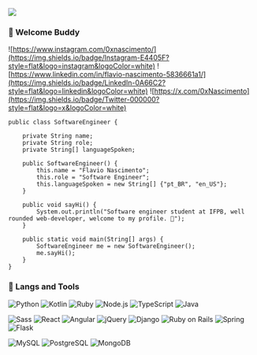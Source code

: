 
<img src="https://capsule-render.vercel.app/api?type=venom&height=150&color=gradient&text=Flavio%20Nascimento&fontSize=30&fontColor=000&section=header&textBg=false&animation=fadeIn&desc=Software%20Developer&descSize=15">

### 👋 Welcome Buddy
![https://www.instagram.com/0xnascimento/](https://img.shields.io/badge/Instagram-E4405F?style=flat&logo=instagram&logoColor=white)  ![https://www.linkedin.com/in/flavio-nascimento-5836661a1/](https://img.shields.io/badge/LinkedIn-0A66C2?style=flat&logo=linkedin&logoColor=white)  ![https://x.com/0xNascimento](https://img.shields.io/badge/Twitter-000000?style=flat&logo=x&logoColor=white)


```
public class SoftwareEngineer {

    private String name;
    private String role;
    private String[] languageSpoken;

    public SoftwareEngineer() {
        this.name = "Flavio Nascimento";
        this.role = "Software Engineer";
        this.languageSpoken = new String[] {"pt_BR", "en_US"};
    }

    public void sayHi() {
        System.out.println("Software engineer student at IFPB, well rounded web-developer, welcome to my profile. 🚀");
    }

    public static void main(String[] args) {
        SoftwareEngineer me = new SoftwareEngineer();
        me.sayHi();
    }
}

```

### 🔨 Langs and Tools
![Python](https://img.shields.io/badge/Python-3776AB?style=flat&logo=python&logoColor=white)  ![Kotlin](https://img.shields.io/badge/Kotlin-7F52FF?style=flat&logo=kotlin&logoColor=white)  ![Ruby](https://img.shields.io/badge/Ruby-CC342D?style=flat&logo=ruby&logoColor=white)  ![Node.js](https://img.shields.io/badge/Node.js-339933?style=flat&logo=node.js&logoColor=white)  ![TypeScript](https://img.shields.io/badge/TypeScript-3178C6?style=flat&logo=typescript&logoColor=white) ![Java](https://img.shields.io/badge/Java-ED8B00?style=flat&logo=openjdk&logoColor=white)  

![Sass](https://img.shields.io/badge/Sass-CC6699?style=flat&logo=sass&logoColor=white)  ![React](https://img.shields.io/badge/React-61DAFB?style=flat&logo=react&logoColor=black)  ![Angular](https://img.shields.io/badge/Angular-DD0031?style=flat&logo=angular&logoColor=white)  ![jQuery](https://img.shields.io/badge/jQuery-0769AD?style=flat&logo=jquery&logoColor=white)  ![Django](https://img.shields.io/badge/Django-092E20?style=flat&logo=django&logoColor=white)  ![Ruby on Rails](https://img.shields.io/badge/Ruby_on_Rails-D30001?style=flat&logo=ruby-on-rails&logoColor=white) ![Spring](https://img.shields.io/badge/Spring-6DB33F?style=flat&logo=spring&logoColor=white)  ![Flask](https://img.shields.io/badge/Flask-000000?style=flat&logo=flask&logoColor=white)  

![MySQL](https://img.shields.io/badge/MySQL-4479A1?style=flat&logo=mysql&logoColor=white)  ![PostgreSQL](https://img.shields.io/badge/PostgreSQL-4169E1?style=flat&logo=postgresql&logoColor=white)  ![MongoDB](https://img.shields.io/badge/MongoDB-47A248?style=flat&logo=mongodb&logoColor=white)  

<!-- ### OS  
![macOS](https://img.shields.io/badge/macOS-000000?style=flat&logo=apple&logoColor=white) ![Debian](https://img.shields.io/badge/Debian-A81D33?style=flat&logo=debian&logoColor=white) -->
